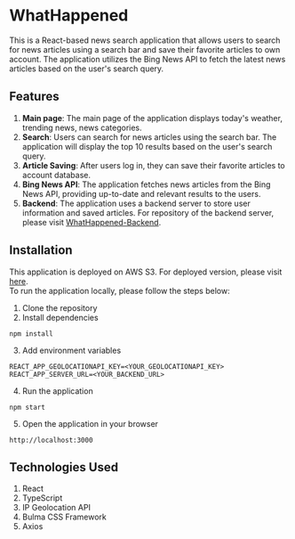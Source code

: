 # WhatHappened

This is a React-based news search application that allows users to search for news articles using a search bar and save their favorite articles to own account.
The application utilizes the Bing News API to fetch the latest news articles based on the user's search query.

## Features

1. **Main page**: The main page of the application displays today's weather, trending news, news categories.
2. **Search**: Users can search for news articles using the search bar. The application will display the top 10 results based on the user's search query.
3. **Article Saving**: After users log in, they can save their favorite articles to account database.
4. **Bing News API**: The application fetches news articles from the Bing News API, providing up-to-date and relevant results to the users.
5. **Backend**: The application uses a backend server to store user information and saved articles. For repository of the backend server, please visit [WhatHappened-Backend](https://github.com/d104601/whathappened-backend).

## Installation

This application is deployed on AWS S3. For deployed version, please visit [here](http://what-happened-frontend.s3-website-us-east-1.amazonaws.com/). <br>
To run the application locally, please follow the steps below:

1. Clone the repository
2. Install dependencies
```
npm install
```
3. Add environment variables
```
REACT_APP_GEOLOCATIONAPI_KEY=<YOUR_GEOLOCATIONAPI_KEY>
REACT_APP_SERVER_URL=<YOUR_BACKEND_URL>
```
4. Run the application
```
npm start
```
5. Open the application in your browser
```
http://localhost:3000
```

## Technologies Used
1. React
2. TypeScript
3. IP Geolocation API
4. Bulma CSS Framework
5. Axios